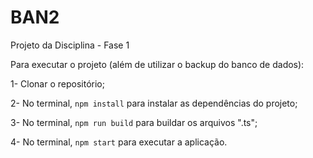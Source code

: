 # BAN2
Projeto da Disciplina - Fase 1


Para executar o projeto (além de utilizar o backup do banco de dados):

1- Clonar o repositório;

2- No terminal, `npm install` para instalar as dependências do projeto;

3- No terminal, `npm run build` para buildar os arquivos ".ts";

4- No terminal, `npm start` para executar a aplicação.
